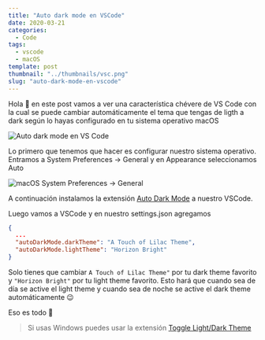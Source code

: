 ```yaml
---
title: "Auto dark mode en VSCode"
date: 2020-03-21
categories:
  - Code
tags:
  - vscode
  - macOS
template: post
thumbnail: "../thumbnails/vsc.png"
slug: "auto-dark-mode-en-vscode"
---
```


Hola 👋 en este post vamos a ver una característica chévere de VS Code con la cual se puede cambiar automáticamente el tema que tengas de ligth a dark según lo hayas configurado en tu sistema operativo macOS

![Auto dark mode en VS Code](https://i.imgur.com/6LTpTql.gif)

Lo primero que tenemos que hacer es configurar nuestro sistema operativo. Entramos a System Preferences -> General y en Appearance seleccionamos Auto 

![macOS System Preferences -> General](https://i.imgur.com/B7fU1Lf.png)

A continuación instalamos la extensión [Auto Dark Mode](https://marketplace.visualstudio.com/items?itemName=LinusU.auto-dark-mode) a nuestro VSCode.

Luego vamos a VSCode y en nuestro settings.json agregamos

```json
{
  ...
  "autoDarkMode.darkTheme": "A Touch of Lilac Theme",
  "autoDarkMode.lightTheme": "Horizon Bright"
}
```

Solo tienes que cambiar `A Touch of Lilac Theme"` por tu dark theme favorito y `"Horizon Bright"` por tu light theme favorito. Esto hará que cuando sea de día se active el light theme y cuando sea de noche se active el dark theme automáticamente 😉

Eso es todo 🎉

> Si usas Windows puedes usar la extensión [Toggle Light/Dark Theme](https://marketplace.visualstudio.com/items?itemName=danielgjackson.auto-dark-mode-windows)